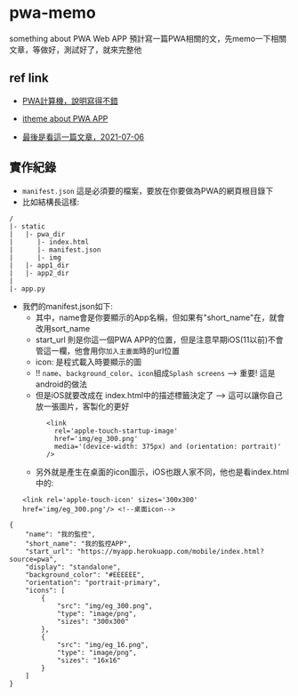 # pwa-memo
something about PWA Web APP
預計寫一篇PWA相關的文，先memo一下相關文章，等做好，測試好了，就來完整他

## ref link
- [PWA計算機，說明寫得不錯](https://zhung.com.tw/project/pwa-calculator/)
- [itheme about PWA APP](https://ithelp.ithome.com.tw/articles/10188514)

- [最後是看這一篇文章，2021-07-06](https://blog.techbridge.cc/2018/10/13/pwa-in-action/)

## 實作紀錄

- `manifest.json` 這是必須要的檔案，要放在你要做為PWA的網頁根目錄下
- 比如結構長這樣:
```
/
|- static
|   |- pwa_dir
|      |- index.html
|      |- manifest.json
|      |- img
|   |- app1_dir
|   |- app2_dir
|
|- app.py
```
- 我們的manifest.json如下:
  - 其中，name會是你要顯示的App名稱，但如果有"short_name"在，就會改用sort_name
  - start_url 則是你這一個PWA APP的位置，但是注意早期iOS(11以前)不會管這一欄，他會用你`加入主畫面`時的url位置
  - icon: 是程式載入時要顯示的圖
  - !! `name`、`background_color`、`icon`組成`Splash screens` --> 重要! 這是android的做法
  - 但是iOS就要改成在 index.html中的描述標籤決定了 --> 這可以讓你自己放一張圖片，客製化的更好
  ```
        <link
          rel='apple-touch-startup-image'
          href='img/eg_300.png'
          media='(device-width: 375px) and (orientation: portrait)'
        />  
  ```
  - 另外就是產生在桌面的icon圖示，iOS也跟人家不同，他也是看index.html中的:
  ```
  <link rel='apple-touch-icon' sizes='300x300' href='img/eg_300.png'/> <!--桌面icon-->
  ```
```
{
    "name": "我的監控",
    "short_name": "我的監控APP",
    "start_url": "https://myapp.herokuapp.com/mobile/index.html?source=pwa",
    "display": "standalone",
    "background_color": "#EEEEEE",
    "orientation": "portrait-primary",
    "icons": [
        {
            "src": "img/eg_300.png",
            "type": "image/png",
            "sizes": "300x300"
        },
        {
            "src": "img/eg_16.png",
            "type": "image/png",
            "sizes": "16x16"
        }
    ]
}
```
